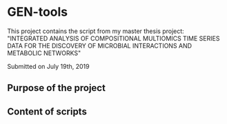 # GEN-tools

This project contains the script from my master thesis project:  
"INTEGRATED ANALYSIS OF COMPOSITIONAL MULTIOMICS TIME SERIES DATA
FOR THE DISCOVERY OF MICROBIAL INTERACTIONS AND METABOLIC
NETWORKS"

Submitted on July 19th, 2019

 ## Purpose of the project
 
 
 ## Content of scripts
 
 
 
